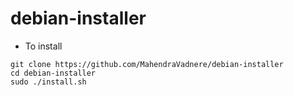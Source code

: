# debian-installer

* To install

```
git clone https://github.com/MahendraVadnere/debian-installer
cd debian-installer
sudo ./install.sh
```
